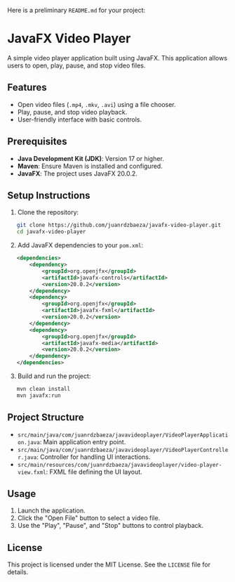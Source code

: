 Here is a preliminary `README.md` for your project:
# JavaFX Video Player

A simple video player application built using JavaFX. This application allows users to open, play, pause, and stop video files.

## Features

- Open video files (`.mp4`, `.mkv`, `.avi`) using a file chooser.
- Play, pause, and stop video playback.
- User-friendly interface with basic controls.

## Prerequisites

- **Java Development Kit (JDK)**: Version 17 or higher.
- **Maven**: Ensure Maven is installed and configured.
- **JavaFX**: The project uses JavaFX 20.0.2.

## Setup Instructions

1. Clone the repository:
```bash
   git clone https://github.com/juanrdzbaeza/javafx-video-player.git
   cd javafx-video-player
```

2. Add JavaFX dependencies to your `pom.xml`:
```xml
   <dependencies>
       <dependency>
           <groupId>org.openjfx</groupId>
           <artifactId>javafx-controls</artifactId>
           <version>20.0.2</version>
       </dependency>
       <dependency>
           <groupId>org.openjfx</groupId>
           <artifactId>javafx-fxml</artifactId>
           <version>20.0.2</version>
       </dependency>
       <dependency>
           <groupId>org.openjfx</groupId>
           <artifactId>javafx-media</artifactId>
           <version>20.0.2</version>
       </dependency>
   </dependencies>
```

3. Build and run the project:
```bash
   mvn clean install
   mvn javafx:run
```

## Project Structure

- `src/main/java/com/juanrdzbaeza/javavideoplayer/VideoPlayerApplication.java`: Main application entry point.
- `src/main/java/com/juanrdzbaeza/javavideoplayer/VideoPlayerController.java`: Controller for handling UI interactions.
- `src/main/resources/com/juanrdzbaeza/javavideoplayer/video-player-view.fxml`: FXML file defining the UI layout.

## Usage

1. Launch the application.
2. Click the "Open File" button to select a video file.
3. Use the "Play", "Pause", and "Stop" buttons to control playback.

## License

This project is licensed under the MIT License. See the `LICENSE` file for details.
